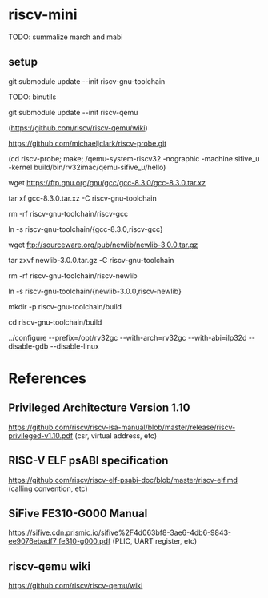 # riscv-mini

TODO: summalize march and mabi

## setup
git submodule update --init riscv-gnu-toolchain

TODO: binutils

git submodule update --init riscv-qemu

(https://github.com/riscv/riscv-qemu/wiki)

https://github.com/michaeljclark/riscv-probe.git

(cd riscv-probe; make; /qemu-system-riscv32 -nographic -machine sifive_u -kernel build/bin/rv32imac/qemu-sifive_u/hello)

wget https://ftp.gnu.org/gnu/gcc/gcc-8.3.0/gcc-8.3.0.tar.xz 

tar xf gcc-8.3.0.tar.xz -C riscv-gnu-toolchain

rm -rf riscv-gnu-toolchain/riscv-gcc

ln -s riscv-gnu-toolchain/{gcc-8.3.0,riscv-gcc}

wget ftp://sourceware.org/pub/newlib/newlib-3.0.0.tar.gz

tar zxvf newlib-3.0.0.tar.gz -C riscv-gnu-toolchain

rm -rf riscv-gnu-toolchain/riscv-newlib

ln -s riscv-gnu-toolchain/{newlib-3.0.0,riscv-newlib}

mkdir -p riscv-gnu-toolchain/build

cd riscv-gnu-toolchain/build

../configure --prefix=/opt/rv32gc --with-arch=rv32gc --with-abi=ilp32d --disable-gdb --disable-linux

# References
## Privileged Architecture Version 1.10
https://github.com/riscv/riscv-isa-manual/blob/master/release/riscv-privileged-v1.10.pdf
(csr, virtual address, etc)

## RISC-V ELF psABI specification
https://github.com/riscv/riscv-elf-psabi-doc/blob/master/riscv-elf.md
(calling convention, etc)

## SiFive FE310-G000 Manual
https://sifive.cdn.prismic.io/sifive%2F4d063bf8-3ae6-4db6-9843-ee9076ebadf7_fe310-g000.pdf
(PLIC, UART register, etc)

## riscv-qemu wiki
https://github.com/riscv/riscv-qemu/wiki 

